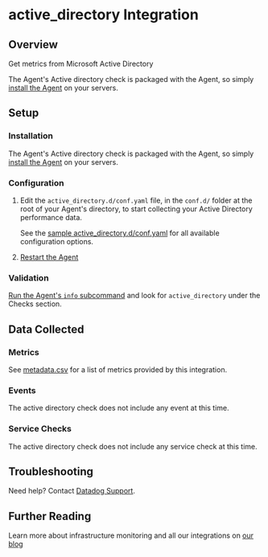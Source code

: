 # active_directory Integration

## Overview

Get metrics from Microsoft Active Directory

The Agent's Active directory check is packaged with the Agent, so simply [install the Agent][4] on your servers.

## Setup
### Installation

The Agent's Active directory check is packaged with the Agent, so simply [install the Agent][4] on your servers.

### Configuration

1. Edit the `active_directory.d/conf.yaml` file, in the `conf.d/` folder at the root of your Agent's directory, to start collecting your Active Directory performance data.  

    See the [sample active_directory.d/conf.yaml][1] for all available configuration options.

2. [Restart the Agent][7]

### Validation

[Run the Agent's `info` subcommand][2] and look for `active_directory` under the Checks section.

## Data Collected
### Metrics
See [metadata.csv][3] for a list of metrics provided by this integration.

### Events
The active directory check does not include any event at this time.

### Service Checks
The active directory check does not include any service check at this time.

## Troubleshooting
Need help? Contact [Datadog Support][5].

## Further Reading
Learn more about infrastructure monitoring and all our integrations on [our blog][6]

[1]: https://github.com/DataDog/integrations-core/blob/master/active_directory/conf.yaml.example
[2]: https://docs.datadoghq.com/agent/faq/agent-commands/#agent-status-and-information
[3]: https://github.com/DataDog/integrations-core/blob/master/active_directory/metadata.csv
[4]: https://app.datadoghq.com/account/settings#agent
[5]: http://docs.datadoghq.com/help/
[6]: https://www.datadoghq.com/blog/
[7]: https://docs.datadoghq.com/agent/faq/agent-commands/#start-stop-restart-the-agent